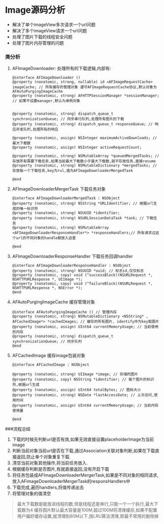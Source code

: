 # Image源码分析

- 解决了单个imageView多次请求一个url问题
- 解决了多个imageView请求一个url问题
- 处理了图片下载的线程安全问题
- 处理了图片内存管理的问题

### 类分析
1. AFImageDownloader: 处理所有的下载逻辑,内部有:
	```
	@interface AFImageDownloader () 
	@property (nonatomic, strong, nullable) id <AFImageRequestCache> imageCache; // 所有缓存的管理对象 遵守AFImageRequestCache协议,默认对象为AFAutoPurgingImageCache
	@property (nonatomic, strong) AFHTTPSessionManager *sessionManager; // 如果不设置manager,默认为单例对象


	@property (nonatomic, strong) dispatch_queue_t synchronizationQueue; // 同步串行队列,处理所有图片的下载
	@property (nonatomic, strong) dispatch_queue_t responseQueue; // 响应并发队列,处理所有的响应

	@property (nonatomic, assign) NSInteger maximumActiveDownloads; // 最大下载数
	@property (nonatomic, assign) NSInteger activeRequestCount; 

	@property (nonatomic, strong) NSMutableArray *queuedMergedTasks; // 存放所有需要下载任务,如果当前最大下载数小于最大下载数,就不存放任务,直接resume
	@property (nonatomic, strong) NSMutableDictionary *mergedTasks; // 存放每一个下载任务,key为rul,值为AFImageDownloaderMergedTask

	@end
	```
2. AFImageDownloaderMergerTask 下载任务对象
	```
	@interface AFImageDownloaderMergedTask : NSObject
	@property (nonatomic, strong) NSString *URLIdentifier; // 根据url生成的唯一标识符
	@property (nonatomic, strong) NSUUID *identifier;
	@property (nonatomic, strong) NSURLSessionDataTask *task; // 下载任务
	@property (nonatomic, strong) NSMutableArray <AFImageDownloaderResponseHandler*> *responseHandlers;// 所有请求过这个url的不同对象的handle都放入这里

	@end

	```
3. AFImageDownloaderResponseHandler 下载任务回调handler
	```
	@interface AFImageDownloaderResponseHandler : NSObject
	@property (nonatomic, strong) NSUUID *uuid; // 标志id,仅仅标志
	@property (nonatomic, copy) void (^successBlock)(NSURLRequest *, NSHTTPURLResponse *, UIImage *);
	@property (nonatomic, copy) void (^failureBlock)(NSURLRequest *, NSHTTPURLResponse *, NSError *);
	@end
	```
4. AFAutoPurgingImageCache 缓存管理对象
	```
	@interface AFAutoPurgingImageCache () // 管理内存
	@property (nonatomic, strong) NSMutableDictionary <NSString* , AFCachedImage*> *cachedImages; // 缓存的所有图片, identify作为key取图片
	@property (nonatomic, assign) UInt64 currentMemoryUsage; // 当前使用的内存
	@property (nonatomic, strong) dispatch_queue_t synchronizationQueue; // 同步队列
	@end

	```
5. AFCachedImage 缓存image包装对象 
	```
	@interface AFCachedImage : NSObject

	@property (nonatomic, strong) UIImage *image; // 存储的图片
	@property (nonatomic, copy) NSString *identifier; // 每个图片的标识符,根据url生成
	@property (nonatomic, assign) UInt64 totalBytes; // 图标大小
	@property (nonatomic, strong) NSDate *lastAccessDate; // 上次访问,使用时间
	@property (nonatomic, assign) UInt64 currentMemoryUsage; // 当前内存使用量

	@end

	```

###流程总结

1. 下载的时候先判断url是否有效,如果无效直接设置placeholderImage为当前image
2. 判断当前对象当前url是否在下载,通过Association关联对象判断,如果在下载直接返回,防止单个对象重复下载.
3. 清空当前对象其他操作,将当前任务放入.
4. 根据缓存判断是否图片,有就直接返回,没有开启下载
5. 将任务包装成AFImageDownloaderMergerTask,如果是不同对象的相同请求,放入AFimageDownloaderMergerTask的responsHandlers中
6. 下载完成,遍历handlers,将值传递出去
7. 将管理对象的值清空


> 最大下载数是能放进线程的数,但是线程还是串行,只能一个一个执行,最大下载数为4
> 缓存图片默认最大容量是100M,超过100M将清理缓存,如果不配置用户偏好缓存设置,就清理到60M以下,按LRU算法清理,即最不常用的删除掉
